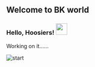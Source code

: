 ## Welcome to BK world

### Hello, Hoosiers! <img src="https://raw.githubusercontent.com/MartinHeinz/MartinHeinz/master/wave.gif" width="30px">

Working on it......


![start](https://user-images.githubusercontent.com/85077692/133001416-5c018069-f9af-4a68-8ec5-7ffb0d3129d8.jpg)

